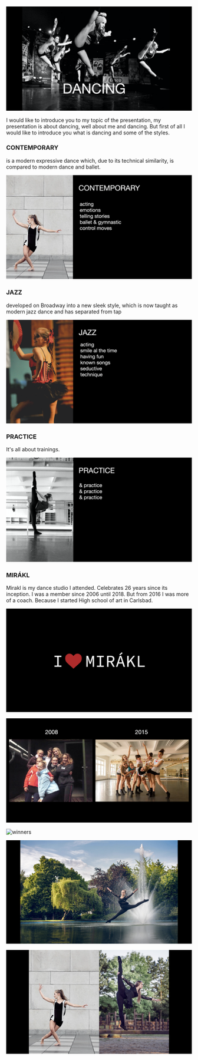 
  ![Introducing](img/first_pic_pr.png)
  
  I would like to introduce you to my topic of the presentation, my presentation is about dancing, well about me and dancing. 
But first of all I would like to introduce you what is dancing and some of the styles.

### CONTEMPORARY

is a modern expressive dance which, due to its technical similarity, is compared to modern dance and ballet.

![Contemporary](img/contemporary.png)

### JAZZ

developed on Broadway into a new sleek style, which is now taught as modern jazz dance and has separated from tap

![Jazz](img/jazz_dance.png)

### PRACTICE

It's all about trainings.

![Practice](img/practice.png)

### MIRÁKL

Mirakl is my dance studio I attended. Celebrates 26 years since its inception.
I was a member since 2006 until 2018. But from 2016 I was more of a coach. Because I started High school of art in Carlsbad. 

![Mirákl](img/mirakl_love.png)

![time_flies](img/timegoes.png)

![winners](img/winners.png)

![Jump](img/me_jump.png)

![Jump](img/nice_pic.png)

